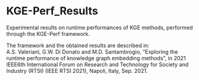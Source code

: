 # KGE-Perf_Results
Experimental results on runtime performances of KGE methods, performed through the KGE-Perf framework. 

The framework and the obtained results are described in:\
A.S. Valeriani, G.W. Di Donato and M.D. Santambrogio, “Exploring the runtime performance of knowledge graph embedding methods”, in 2021 IEEE6th International Forum on Research and Technology for Society and Industry (RTSI) (IEEE RTSI 2021), Napoli, Italy, Sep. 2021.
